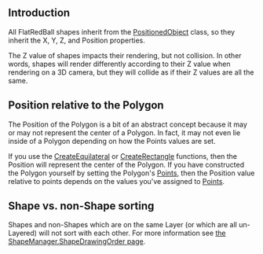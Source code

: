 ## Introduction

All FlatRedBall shapes inherit from the [PositionedObject](/frb/docs/index.php?title=FlatRedBall.PositionedObject.md "FlatRedBall.PositionedObject") class, so they inherit the X, Y, Z, and Position properties.

The Z value of shapes impacts their rendering, but not collision. In other words, shapes will render differently according to their Z value when rendering on a 3D camera, but they will collide as if their Z values are all the same.

## Position relative to the Polygon

The Position of the Polygon is a bit of an abstract concept because it may or may not represent the center of a Polygon. In fact, it may not even lie inside of a Polygon depending on how the Points values are set.

If you use the [CreateEquilateral](/frb/docs/index.php?title=FlatRedBall.Math.Geometry.Polygon.CreateEquilateral.md "FlatRedBall.Math.Geometry.Polygon.CreateEquilateral") or [CreateRectangle](/frb/docs/index.php?title=FlatRedBall.Math.Geometry.Polygon.CreateRectangle.md "FlatRedBall.Math.Geometry.Polygon.CreateRectangle") functions, then the Position will represent the center of the Polygon. If you have constructed the Polygon yourself by setting the Polygon's [Points](/frb/docs/index.php?title=FlatRedBall.Math.Geometry.Polygon.Points.md "FlatRedBall.Math.Geometry.Polygon.Points"), then the Position value relative to points depends on the values you've assigned to [Points](/frb/docs/index.php?title=FlatRedBall.Math.Geometry.Polygon.Points.md "FlatRedBall.Math.Geometry.Polygon.Points").

## Shape vs. non-Shape sorting

Shapes and non-Shapes which are on the same Layer (or which are all un-Layered) will not sort with each other. For more information see [the ShapeManager.ShapeDrawingOrder page](/frb/docs/index.php?title=FlatRedBall.Math.Geometry.ShapeManager.ShapeDrawingOrder.md "FlatRedBall.Math.Geometry.ShapeManager.ShapeDrawingOrder").
